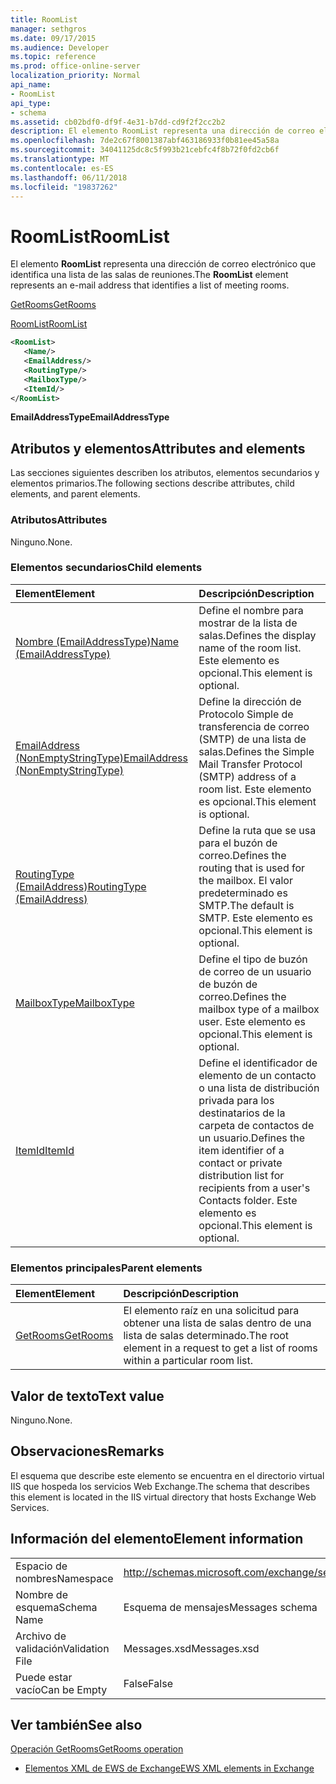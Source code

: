 ```yaml
---
title: RoomList
manager: sethgros
ms.date: 09/17/2015
ms.audience: Developer
ms.topic: reference
ms.prod: office-online-server
localization_priority: Normal
api_name:
- RoomList
api_type:
- schema
ms.assetid: cb02bdf0-df9f-4e31-b7dd-cd9f2f2cc2b2
description: El elemento RoomList representa una dirección de correo electrónico que identifica una lista de las salas de reuniones.
ms.openlocfilehash: 7de2c67f8001387abf463186933f0b81ee45a58a
ms.sourcegitcommit: 34041125dc8c5f993b21cebfc4f8b72f0fd2cb6f
ms.translationtype: MT
ms.contentlocale: es-ES
ms.lasthandoff: 06/11/2018
ms.locfileid: "19837262"
---
```

# <a name="roomlist"></a><span data-ttu-id="bf9c7-103">RoomList</span><span class="sxs-lookup"><span data-stu-id="bf9c7-103">RoomList</span></span>

<span data-ttu-id="bf9c7-104">El elemento **RoomList** representa una dirección de correo electrónico que identifica una lista de las salas de reuniones.</span><span class="sxs-lookup"><span data-stu-id="bf9c7-104">The **RoomList** element represents an e-mail address that identifies a list of meeting rooms.</span></span> 
  
[<span data-ttu-id="bf9c7-105">GetRooms</span><span class="sxs-lookup"><span data-stu-id="bf9c7-105">GetRooms</span></span>](getrooms.md)
  
[<span data-ttu-id="bf9c7-106">RoomList</span><span class="sxs-lookup"><span data-stu-id="bf9c7-106">RoomList</span></span>](roomlist.md)
  
```XML
<RoomList>
   <Name/>
   <EmailAddress/>
   <RoutingType/>
   <MailboxType/>
   <ItemId/>
</RoomList>
```

 <span data-ttu-id="bf9c7-107">**EmailAddressType**</span><span class="sxs-lookup"><span data-stu-id="bf9c7-107">**EmailAddressType**</span></span>
## <a name="attributes-and-elements"></a><span data-ttu-id="bf9c7-108">Atributos y elementos</span><span class="sxs-lookup"><span data-stu-id="bf9c7-108">Attributes and elements</span></span>

<span data-ttu-id="bf9c7-109">Las secciones siguientes describen los atributos, elementos secundarios y elementos primarios.</span><span class="sxs-lookup"><span data-stu-id="bf9c7-109">The following sections describe attributes, child elements, and parent elements.</span></span>
  
### <a name="attributes"></a><span data-ttu-id="bf9c7-110">Atributos</span><span class="sxs-lookup"><span data-stu-id="bf9c7-110">Attributes</span></span>

<span data-ttu-id="bf9c7-111">Ninguno.</span><span class="sxs-lookup"><span data-stu-id="bf9c7-111">None.</span></span>
  
### <a name="child-elements"></a><span data-ttu-id="bf9c7-112">Elementos secundarios</span><span class="sxs-lookup"><span data-stu-id="bf9c7-112">Child elements</span></span>

|<span data-ttu-id="bf9c7-113">**Element**</span><span class="sxs-lookup"><span data-stu-id="bf9c7-113">**Element**</span></span>|<span data-ttu-id="bf9c7-114">**Descripción**</span><span class="sxs-lookup"><span data-stu-id="bf9c7-114">**Description**</span></span>|
|:-----|:-----|
|[<span data-ttu-id="bf9c7-115">Nombre (EmailAddressType)</span><span class="sxs-lookup"><span data-stu-id="bf9c7-115">Name (EmailAddressType)</span></span>](name-emailaddresstype.md) <br/> |<span data-ttu-id="bf9c7-116">Define el nombre para mostrar de la lista de salas.</span><span class="sxs-lookup"><span data-stu-id="bf9c7-116">Defines the display name of the room list.</span></span> <span data-ttu-id="bf9c7-117">Este elemento es opcional.</span><span class="sxs-lookup"><span data-stu-id="bf9c7-117">This element is optional.</span></span>  <br/> |
|[<span data-ttu-id="bf9c7-118">EmailAddress (NonEmptyStringType)</span><span class="sxs-lookup"><span data-stu-id="bf9c7-118">EmailAddress (NonEmptyStringType)</span></span>](emailaddress-nonemptystringtype.md) <br/> |<span data-ttu-id="bf9c7-119">Define la dirección de Protocolo Simple de transferencia de correo (SMTP) de una lista de salas.</span><span class="sxs-lookup"><span data-stu-id="bf9c7-119">Defines the Simple Mail Transfer Protocol (SMTP) address of a room list.</span></span> <span data-ttu-id="bf9c7-120">Este elemento es opcional.</span><span class="sxs-lookup"><span data-stu-id="bf9c7-120">This element is optional.</span></span>  <br/> |
|[<span data-ttu-id="bf9c7-121">RoutingType (EmailAddress)</span><span class="sxs-lookup"><span data-stu-id="bf9c7-121">RoutingType (EmailAddress)</span></span>](routingtype-emailaddress.md) <br/> |<span data-ttu-id="bf9c7-122">Define la ruta que se usa para el buzón de correo.</span><span class="sxs-lookup"><span data-stu-id="bf9c7-122">Defines the routing that is used for the mailbox.</span></span> <span data-ttu-id="bf9c7-123">El valor predeterminado es SMTP.</span><span class="sxs-lookup"><span data-stu-id="bf9c7-123">The default is SMTP.</span></span> <span data-ttu-id="bf9c7-124">Este elemento es opcional.</span><span class="sxs-lookup"><span data-stu-id="bf9c7-124">This element is optional.</span></span>  <br/> |
|[<span data-ttu-id="bf9c7-125">MailboxType</span><span class="sxs-lookup"><span data-stu-id="bf9c7-125">MailboxType</span></span>](mailboxtype.md) <br/> |<span data-ttu-id="bf9c7-126">Define el tipo de buzón de correo de un usuario de buzón de correo.</span><span class="sxs-lookup"><span data-stu-id="bf9c7-126">Defines the mailbox type of a mailbox user.</span></span> <span data-ttu-id="bf9c7-127">Este elemento es opcional.</span><span class="sxs-lookup"><span data-stu-id="bf9c7-127">This element is optional.</span></span>  <br/> |
|[<span data-ttu-id="bf9c7-128">ItemId</span><span class="sxs-lookup"><span data-stu-id="bf9c7-128">ItemId</span></span>](itemid.md) <br/> |<span data-ttu-id="bf9c7-129">Define el identificador de elemento de un contacto o una lista de distribución privada para los destinatarios de la carpeta de contactos de un usuario.</span><span class="sxs-lookup"><span data-stu-id="bf9c7-129">Defines the item identifier of a contact or private distribution list for recipients from a user's Contacts folder.</span></span> <span data-ttu-id="bf9c7-130">Este elemento es opcional.</span><span class="sxs-lookup"><span data-stu-id="bf9c7-130">This element is optional.</span></span>  <br/> |
   
### <a name="parent-elements"></a><span data-ttu-id="bf9c7-131">Elementos principales</span><span class="sxs-lookup"><span data-stu-id="bf9c7-131">Parent elements</span></span>

|<span data-ttu-id="bf9c7-132">**Element**</span><span class="sxs-lookup"><span data-stu-id="bf9c7-132">**Element**</span></span>|<span data-ttu-id="bf9c7-133">**Descripción**</span><span class="sxs-lookup"><span data-stu-id="bf9c7-133">**Description**</span></span>|
|:-----|:-----|
|[<span data-ttu-id="bf9c7-134">GetRooms</span><span class="sxs-lookup"><span data-stu-id="bf9c7-134">GetRooms</span></span>](getrooms.md) <br/> |<span data-ttu-id="bf9c7-135">El elemento raíz en una solicitud para obtener una lista de salas dentro de una lista de salas determinado.</span><span class="sxs-lookup"><span data-stu-id="bf9c7-135">The root element in a request to get a list of rooms within a particular room list.</span></span>  <br/> |
   
## <a name="text-value"></a><span data-ttu-id="bf9c7-136">Valor de texto</span><span class="sxs-lookup"><span data-stu-id="bf9c7-136">Text value</span></span>

<span data-ttu-id="bf9c7-137">Ninguno.</span><span class="sxs-lookup"><span data-stu-id="bf9c7-137">None.</span></span>
  
## <a name="remarks"></a><span data-ttu-id="bf9c7-138">Observaciones</span><span class="sxs-lookup"><span data-stu-id="bf9c7-138">Remarks</span></span>

<span data-ttu-id="bf9c7-139">El esquema que describe este elemento se encuentra en el directorio virtual IIS que hospeda los servicios Web Exchange.</span><span class="sxs-lookup"><span data-stu-id="bf9c7-139">The schema that describes this element is located in the IIS virtual directory that hosts Exchange Web Services.</span></span>
  
## <a name="element-information"></a><span data-ttu-id="bf9c7-140">Información del elemento</span><span class="sxs-lookup"><span data-stu-id="bf9c7-140">Element information</span></span>

|||
|:-----|:-----|
|<span data-ttu-id="bf9c7-141">Espacio de nombres</span><span class="sxs-lookup"><span data-stu-id="bf9c7-141">Namespace</span></span>  <br/> |http://schemas.microsoft.com/exchange/services/2006/messages  <br/> |
|<span data-ttu-id="bf9c7-142">Nombre de esquema</span><span class="sxs-lookup"><span data-stu-id="bf9c7-142">Schema Name</span></span>  <br/> |<span data-ttu-id="bf9c7-143">Esquema de mensajes</span><span class="sxs-lookup"><span data-stu-id="bf9c7-143">Messages schema</span></span>  <br/> |
|<span data-ttu-id="bf9c7-144">Archivo de validación</span><span class="sxs-lookup"><span data-stu-id="bf9c7-144">Validation File</span></span>  <br/> |<span data-ttu-id="bf9c7-145">Messages.xsd</span><span class="sxs-lookup"><span data-stu-id="bf9c7-145">Messages.xsd</span></span>  <br/> |
|<span data-ttu-id="bf9c7-146">Puede estar vacío</span><span class="sxs-lookup"><span data-stu-id="bf9c7-146">Can be Empty</span></span>  <br/> |<span data-ttu-id="bf9c7-147">False</span><span class="sxs-lookup"><span data-stu-id="bf9c7-147">False</span></span>  <br/> |
   
## <a name="see-also"></a><span data-ttu-id="bf9c7-148">Ver también</span><span class="sxs-lookup"><span data-stu-id="bf9c7-148">See also</span></span>



[<span data-ttu-id="bf9c7-149">Operación GetRooms</span><span class="sxs-lookup"><span data-stu-id="bf9c7-149">GetRooms operation</span></span>](getrooms-operation.md)


- [<span data-ttu-id="bf9c7-150">Elementos XML de EWS de Exchange</span><span class="sxs-lookup"><span data-stu-id="bf9c7-150">EWS XML elements in Exchange</span></span>](ews-xml-elements-in-exchange.md)

